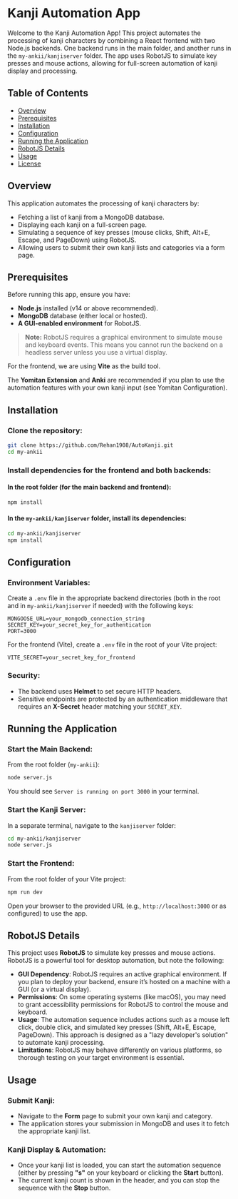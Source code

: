 # Kanji Automation App

Welcome to the Kanji Automation App! This project automates the processing of kanji characters by combining a React frontend with two Node.js backends. One backend runs in the main folder, and another runs in the `my-ankii/kanjiserver` folder. The app uses RobotJS to simulate key presses and mouse actions, allowing for full-screen automation of kanji display and processing.

## Table of Contents
- [Overview](#overview)
- [Prerequisites](#prerequisites)
- [Installation](#installation)
- [Configuration](#configuration)
- [Running the Application](#running-the-application)
- [RobotJS Details](#robotjs-details)
- [Usage](#usage)
- [License](#license)

## Overview
This application automates the processing of kanji characters by:

- Fetching a list of kanji from a MongoDB database.
- Displaying each kanji on a full-screen page.
- Simulating a sequence of key presses (mouse clicks, Shift, Alt+E, Escape, and PageDown) using RobotJS.
- Allowing users to submit their own kanji lists and categories via a form page.

## Prerequisites
Before running this app, ensure you have:

- **Node.js** installed (v14 or above recommended).
- **MongoDB** database (either local or hosted).
- **A GUI-enabled environment** for RobotJS.
  
> **Note:** RobotJS requires a graphical environment to simulate mouse and keyboard events. This means you cannot run the backend on a headless server unless you use a virtual display.

For the frontend, we are using **Vite** as the build tool.

The **Yomitan Extension** and **Anki** are recommended if you plan to use the automation features with your own kanji input (see Yomitan Configuration).

## Installation
### Clone the repository:
```bash
git clone https://github.com/Rehan1908/AutoKanji.git
cd my-ankii
```

### Install dependencies for the frontend and both backends:
#### In the root folder (for the main backend and frontend):
```bash
npm install
```
#### In the `my-ankii/kanjiserver` folder, install its dependencies:
```bash
cd my-ankii/kanjiserver
npm install
```

## Configuration
### Environment Variables:
Create a `.env` file in the appropriate backend directories (both in the root and in `my-ankii/kanjiserver` if needed) with the following keys:
```env
MONGOOSE_URL=your_mongodb_connection_string
SECRET_KEY=your_secret_key_for_authentication
PORT=3000
```
For the frontend (Vite), create a `.env` file in the root of your Vite project:
```env
VITE_SECRET=your_secret_key_for_frontend
```

### Security:
- The backend uses **Helmet** to set secure HTTP headers.
- Sensitive endpoints are protected by an authentication middleware that requires an **X-Secret** header matching your `SECRET_KEY`.

## Running the Application
### Start the Main Backend:
From the root folder (`my-ankii`):
```bash
node server.js
```
You should see `Server is running on port 3000` in your terminal.

### Start the Kanji Server:
In a separate terminal, navigate to the `kanjiserver` folder:
```bash
cd my-ankii/kanjiserver
node server.js
```

### Start the Frontend:
From the root folder of your Vite project:
```bash
npm run dev
```
Open your browser to the provided URL (e.g., `http://localhost:3000` or as configured) to use the app.

## RobotJS Details
This project uses **RobotJS** to simulate key presses and mouse actions. RobotJS is a powerful tool for desktop automation, but note the following:

- **GUI Dependency**: RobotJS requires an active graphical environment. If you plan to deploy your backend, ensure it’s hosted on a machine with a GUI (or a virtual display).
- **Permissions**: On some operating systems (like macOS), you may need to grant accessibility permissions for RobotJS to control the mouse and keyboard.
- **Usage**: The automation sequence includes actions such as a mouse left click, double click, and simulated key presses (Shift, Alt+E, Escape, PageDown). This approach is designed as a "lazy developer's solution" to automate kanji processing.
- **Limitations**: RobotJS may behave differently on various platforms, so thorough testing on your target environment is essential.

## Usage
### Submit Kanji:
- Navigate to the **Form** page to submit your own kanji and category.
- The application stores your submission in MongoDB and uses it to fetch the appropriate kanji list.

### Kanji Display & Automation:
- Once your kanji list is loaded, you can start the automation sequence (either by pressing **"s"** on your keyboard or clicking the **Start** button).
- The current kanji count is shown in the header, and you can stop the sequence with the **Stop** button.
